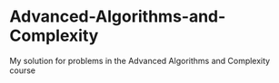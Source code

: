 # Advanced-Algorithms-and-Complexity
My solution for problems in the Advanced Algorithms and Complexity course

